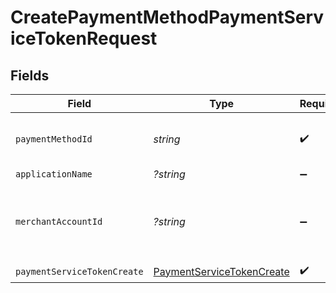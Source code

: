 # CreatePaymentMethodPaymentServiceTokenRequest


## Fields

| Field                                                       | Type                                                        | Required                                                    | Description                                                 | Example                                                     |
| ----------------------------------------------------------- | ----------------------------------------------------------- | ----------------------------------------------------------- | ----------------------------------------------------------- | ----------------------------------------------------------- |
| `paymentMethodId`                                           | *string*                                                    | :heavy_check_mark:                                          | The ID of the payment method                                | ef9496d8-53a5-4aad-8ca2-00eb68334389                        |
| `applicationName`                                           | *?string*                                                   | :heavy_minus_sign:                                          | N/A                                                         |                                                             |
| `merchantAccountId`                                         | *?string*                                                   | :heavy_minus_sign:                                          | The ID of the merchant account to use for this request.     | default                                                     |
| `paymentServiceTokenCreate`                                 | [PaymentServiceTokenCreate](./PaymentServiceTokenCreate.md) | :heavy_check_mark:                                          | N/A                                                         |                                                             |